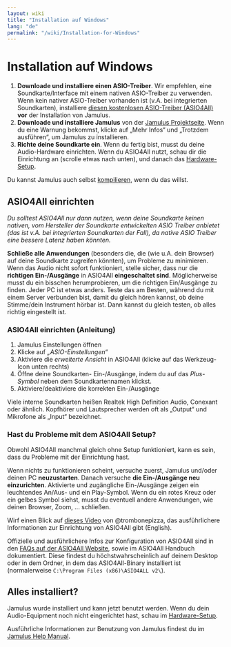 ```yaml
---
layout: wiki
title: "Installation auf Windows"
lang: "de"
permalink: "/wiki/Installation-for-Windows"
---
```


# Installation auf Windows

1. **Downloade und installiere einen ASIO-Treiber**. Wir empfehlen, eine Soundkarte/Interface mit einem nativen ASIO-Treiber zu verwenden. Wenn kein nativer ASIO-Treiber vorhanden ist (v.A. bei integrierten Soundkarten), installiere [diesen kostenlosen ASIO-Treiber (ASIO4All)](http://www.asio4all.org) **vor** der Installation von Jamulus.
1. **Downloade und installiere Jamulus** von der [Jamulus Projektseite](https://sourceforge.net/projects/llcon/files/). Wenn du eine Warnung bekommst, klicke auf „Mehr Infos“ und „Trotzdem ausführen“, um Jamulus zu installieren.
1. **Richte deine Soundkarte ein**. Wenn du fertig bist, musst du deine Audio-Hardware einrichten. Wenn du ASIO4All nutzt, schau dir die Einrichtung an (scrolle etwas nach unten), und danach das [Hardware-Setup](Hardware-Setup).

Du kannst Jamulus auch selbst [kompilieren](Compiling), wenn du das willst.

## ASIO4All einrichten
*Du solltest ASIO4All nur dann nutzen, wenn deine Soundkarte keinen nativen, vom Hersteller der Soundkarte entwickelten ASIO Treiber anbietet (das ist v.A. bei integrierten Soundkarten der Fall), da native ASIO Treiber eine bessere Latenz haben könnten.*

**Schließe alle Anwendungen** (besonders die, die (wie u.A. dein Browser) auf deine Soundkarte zugreifen könnten), um Probleme zu minimieren. Wenn das Audio nicht sofort funktioniert, stelle sicher, dass nur die **richtigen Ein-/Ausgänge** in ASIO4All **eingeschaltet sind**.
Möglicherweise musst du ein bisschen herumprobieren, um die richtigen Ein/Ausgänge zu finden. Jeder PC ist etwas anders. Teste das am Besten, während du mit einem Server verbunden bist, damit du gleich hören kannst, ob deine Stimme/dein Instrument hörbar ist. Dann kannst du gleich testen, ob alles richtig eingestellt ist.

### ASIO4All einrichten (Anleitung)

1. Jamulus Einstellungen öffnen
1. Klicke auf _„ASIO-Einstellungen“_
1. Aktiviere die _erweiterte Ansicht_ in ASIO4All (klicke auf das Werkzeug-Icon unten rechts)
1. Öffne deine Soundkarten- Ein-/Ausgänge, indem du auf das _Plus-Symbol_ neben dem Soundkartennamen klickst.
1. Aktiviere/deaktiviere die korrekten Ein-/Ausgänge

Viele interne Soundkarten heißen Realtek High Definition Audio, Conexant oder ähnlich.
Kopfhörer und Lautsprecher werden oft als „Output“ und Mikrofone als „Input“ bezeichnet.

### Hast du Probleme mit dem ASIO4All Setup?

Obwohl ASIO4All manchmal gleich ohne Setup funktioniert, kann es sein, dass du Probleme mit der Einrichtung hast.

Wenn nichts zu funktionieren scheint, versuche zuerst, Jamulus und/oder deinen PC **neuzustarten**.
Danach versuche **die Ein-/Ausgänge neu einzurichten**. Aktivierte und zugängliche Ein-/Ausgänge zeigen ein leuchtendes An/Aus- und ein Play-Symbol. Wenn du ein rotes Kreuz oder ein gelbes Symbol siehst, musst du eventuell andere Anwendungen, wie deinen Browser, Zoom, ... schließen.

Wirf einen Blick auf [dieses Video](https://youtu.be/_GzOsitVgLI) von @trombonepizza, das ausführlichere Informationen zur Einrichtung von ASIO4All gibt (English).

Offizielle und ausführlichere Infos zur Konfiguration von ASIO4All sind in den [FAQs auf der ASIO4All Website](http://www.asio4all.org/faq.html), sowie im ASIO4All Handbuch dokumentiert. Diese findest du höchstwahrscheinlich auf deinem Desktop oder in dem Ordner, in dem das ASIO4All-Binary installiert ist (normalerweise `C:\Program Files (x86)\ASIO4ALL v2\`).

## Alles installiert?
Jamulus wurde installiert und kann jetzt benutzt werden. Wenn du dein Audio-Equipment noch nicht eingerichtet hast, schau im [Hardware-Setup](Hardware-Setup).

Ausführliche Informationen zur Benutzung von Jamulus findest du im [Jamulus Help Manual](https://github.com/corrados/jamulus/blob/master/src/res/homepage/manual.md).

